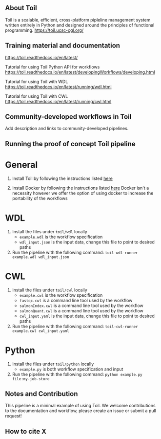 ## About Toil
Toil is a scalable, efficient, cross-platform pipleline management system written entirely in Python and designed around the principles of functional programming.
https://toil.ucsc-cgl.org/

## Training material and documentation
https://toil.readthedocs.io/en/latest/

Tutorial for using Toil Python API for workflows 
https://toil.readthedocs.io/en/latest/developingWorkflows/developing.html

Tutorial for using Toil with WDL
https://toil.readthedocs.io/en/latest/running/wdl.html

Tutorial for using Toil with CWL
https://toil.readthedocs.io/en/latest/running/cwl.html

## Community-developed workflows in Toil
Add description and links to community-developed pipelines.

## Running the proof of concept Toil pipeline

# General

1. Install Toil by following the instructions listed [here](https://toil.readthedocs.io/en/latest/gettingStarted/install.html)

2. Install Docker by following the instructions listed [here](https://docs.docker.com/get-docker/)
Docker isn't a necessity however we offer the option of using docker to increase the portability of the workflows

# WDL

1. Install the files under `toil/wdl` locally
    - `example.wdl` is the workflow specification 
    - `wdl_input.json` is the input data, change this file to point to desired paths
2. Run the pipeline with the following command:
    `toil-wdl-runner example.wdl wdl_input.json`

# CWL

1. Install the files under `toil/cwl` locally
    - `example.cwl` is the workflow specification
    - `fastqc.cwl` is a command line tool used by the workflow
    - `salmonIndex.cwl` is a command line tool used by the workflow
    - `salmonQuant.cwl` is a command line tool used by the workflow
    - `cwl_input.yaml` is the input data, change this file to point to desired paths
2. Run the pipeline with the following command:
    `toil-cwl-runner example.cwl cwl_input.yaml`

# Python

1. Install the files under `toil/python` locally
    - `example.py` is both workflow specification and input
2. Run the pipeline with the following command:
    `python example.py file:my-job-store`


## Notes and Contribution
This pipeline is a minimal example of using Toil. We welcome contributions to the documentation and workflow, please create an issue or submit a pull request!

## How to cite X

